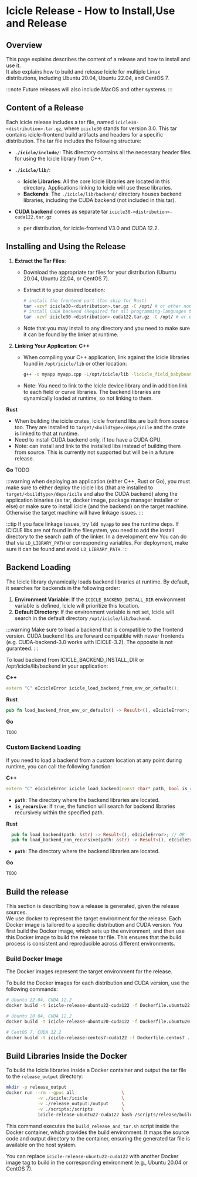 
# Icicle Release - How to Install,Use and Release

## Overview

This page explains describes the content of a release and how to install and use it.<br>
It also explains how to build and release Icicle for multiple Linux distributions, including Ubuntu 20.04, Ubuntu 22.04, and CentOS 7.

:::note
Future releases will also include MacOS and other systems.
:::

## Content of a Release

Each Icicle release includes a tar file, named `icicle30-<distribution>.tar.gz`, where `icicle30` stands for version 3.0. This tar contains icicle-frontend build artifacts  and headers for a specific distribution. The tar file includes the following structure:

- **`./icicle/include/`**: This directory contains all the necessary header files for using the Icicle library from C++.
- **`./icicle/lib/`**:
  - **Icicle Libraries**: All the core Icicle libraries are located in this directory. Applications linking to Icicle will use these libraries.
  - **Backends**: The `./icicle/lib/backend/` directory houses backend libraries, including the CUDA backend (not included in this tar).

- **CUDA backend** comes as separate tar `icicle30-<distribution>-cuda122.tar.gz`
  - per distribution, for icicle-frontend V3.0 and CUDA 12.2.
  
## Installing and Using the Release

1. **Extract the Tar Files**:
   - Download the appropriate tar files for your distribution (Ubuntu 20.04, Ubuntu 22.04, or CentOS 7).   
   - Extract it to your desired location:
     ```bash
     # install the frontend part (Can skip for Rust)
     tar -xzvf icicle30-<distribution>.tar.gz -C /opt/ # or other non-default install directory
     # install CUDA backend (Required for all programming-languages that want to use CUDA backend)
     tar -xzvf icicle30-<distribution>-cuda122.tar.gz -C /opt/ # or other non-default install directory
     ```

    - Note that you may install to any directory and you need to make sure it can be found by the linker at runtime.

2. **Linking Your Application**:
  **C++**
   - When compiling your C++ application, link against the Icicle libraries found in `/opt/icicle/lib` or other location:
     ```bash
     g++ -o myapp myapp.cpp -L/opt/icicle/lib -licicle_field_babybear -licicle_curve_bn254
     ```
   - Note: You need to link to the Icicle device library and in addition link to each field or curve libraries. The backend libraries are dynamically loaded at runtime, so not linking to them.

  **Rust**
  - When building the icicle crates, icicle frontend libs are built from source too. They are installed to `target/<buildtype>/deps/icile` and the crate is linked to that at runtime.
  - Need to install CUDA backend only, if tou have a CUDA GPU.
  - Note: can install and link to the installed libs instead of building them from source. This is currently not supported but will be in a future release.

  **Go**
  TODO

:::warning when deploying an application (either C++, Rust or Go), you must make sure to either deploy the icicle libs (that are installed to `target/<buildtype>/deps/icile` and also the CUDA backend) along the application binaries (as tar, docker image, package manager installer or else) or make sure to install icicle (and the backend) on the target machine. Otherwise the target machine will have linkage issues.
:::

:::tip
If you face linkage issues, try `ldd myapp` to see the runtime deps. If ICICLE libs are not found in the filesystem, you need to add the install directory to the search path of the linker. In a development env You can do that via `LD_LIBRARY_PATH` or corresponding variables. For deployment, make sure it can be found and avoid `LD_LIBRARY_PATH`.
:::

## Backend Loading

The Icicle library dynamically loads backend libraries at runtime. By default, it searches for backends in the following order:

1. **Environment Variable**: If the `ICICLE_BACKEND_INSTALL_DIR` environment variable is defined, Icicle will prioritize this location.
2. **Default Directory**: If the environment variable is not set, Icicle will search in the default directory `/opt/icicle/lib/backend`.

:::warning
Make sure to load a backend that is compatible to the frontend version. CUDA backend libs are forward compatible with newer frontends (e.g. CUDA-backend-3.0 works with ICICLE-3.2). The opposite is not guranteed.
:::

To load backend from ICICLE_BACKEND_INSTALL_DIR or /opt/icicle/lib/backend in your application:

**C++**
```cpp
extern "C" eIcicleError icicle_load_backend_from_env_or_default();
```
**Rust**
```rust
pub fn load_backend_from_env_or_default() -> Result<(), eIcicleError>;
```
**Go**
```go
TODO
```

### Custom Backend Loading

If you need to load a backend from a custom location at any point during runtime, you can call the following function:

**C++**
```cpp
extern "C" eIcicleError icicle_load_backend(const char* path, bool is_recursive);
```
- **`path`**: The directory where the backend libraries are located.
- **`is_recursive`**: If `true`, the function will search for backend libraries recursively within the specified path.

**Rust**
```rust
  pub fn load_backend(path: &str) -> Result<(), eIcicleError>; // OR
  pub fn load_backend_non_recursive(path: &str) -> Result<(), eIcicleError>;
```
- **`path`**: The directory where the backend libraries are located.

**Go**
```go
TODO
```
## Build the release

This section is describing how a release is generated, given the release sources.<br>
We use docker to represent the target environment for the release. Each Docker image is tailored to a specific distribution and CUDA version. You first build the Docker image, which sets up the environment, and then use this Docker image to build the release tar file. This ensures that the build process is consistent and reproducible across different environments.

### Build Docker Image

The Docker images represent the target environment for the release.

To build the Docker images for each distribution and CUDA version, use the following commands:

```bash
# Ubuntu 22.04, CUDA 12.2
docker build -t icicle-release-ubuntu22-cuda122 -f Dockerfile.ubuntu22 .

# Ubuntu 20.04, CUDA 12.2
docker build -t icicle-release-ubuntu20-cuda122 -f Dockerfile.ubuntu20 .

# CentOS 7, CUDA 12.2
docker build -t icicle-release-centos7-cuda122 -f Dockerfile.centos7 .
```


## Build Libraries Inside the Docker

To build the Icicle libraries inside a Docker container and output the tar file to the `release_output` directory:

```bash
mkdir -p release_output
docker run --rm --gpus all                  \
            -v ./icicle:/icicle             \
            -v ./release_output:/output     \
            -v ./scripts:/scripts           \
            icicle-release-ubuntu22-cuda122 bash /scripts/release/build_release_and_tar.sh
```

This command executes the `build_release_and_tar.sh` script inside the Docker container, which provides the build environment. It maps the source code and output directory to the container, ensuring the generated tar file is available on the host system.

You can replace `icicle-release-ubuntu22-cuda122` with another Docker image tag to build in the corresponding environment (e.g., Ubuntu 20.04 or CentOS 7).

